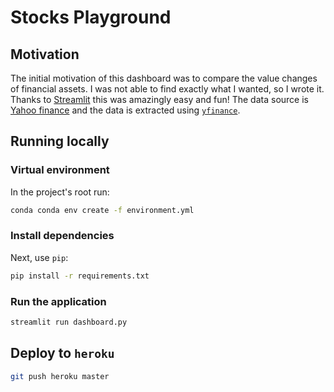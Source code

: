 # Stocks Playground

## Motivation

The initial motivation of this dashboard was to compare the value changes of financial assets.
I was not able to find exactly what I wanted, so I wrote it.
Thanks to [Streamlit](https://www.streamlit.io/) this was amazingly easy and fun!
The data source is [Yahoo finance](https://finance.yahoo.com/) and the data is extracted using [`yfinance`](https://github.com/ranaroussi/yfinance).

## Running locally

### Virtual environment

In the project's root run:

```bash
conda conda env create -f environment.yml
```

### Install dependencies

Next, use `pip`:

```bash
pip install -r requirements.txt
```

### Run the application

```bash
streamlit run dashboard.py
```

## Deploy to `heroku`

```bash
git push heroku master
```
